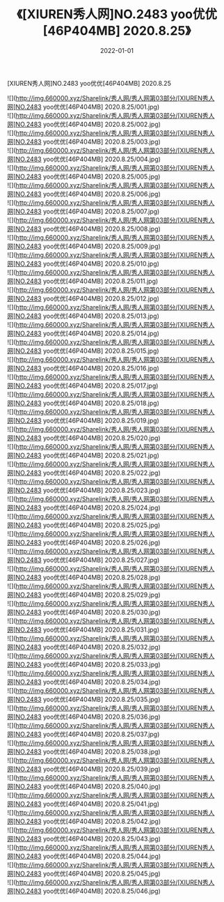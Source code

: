 ﻿---
layout: post
title:  《[XIUREN秀人网]NO.2483 yoo优优[46P404MB] 2020.8.25》
date:   2022-01-01
img: http://img.660000.xyz/Sharelink/秀人网/秀人网第03部分/[XIUREN秀人网]NO.2483 yoo优优[46P404MB] 2020.8.25/000.jpg
categories: [美女, 清纯, 唯美]
---

[XIUREN秀人网]NO.2483 yoo优优[46P404MB] 2020.8.25

 ![](http://img.660000.xyz/Sharelink/秀人网/秀人网第03部分/[XIUREN秀人网]NO.2483 yoo优优[46P404MB] 2020.8.25/001.jpg) <br>![](http://img.660000.xyz/Sharelink/秀人网/秀人网第03部分/[XIUREN秀人网]NO.2483 yoo优优[46P404MB] 2020.8.25/002.jpg) <br>![](http://img.660000.xyz/Sharelink/秀人网/秀人网第03部分/[XIUREN秀人网]NO.2483 yoo优优[46P404MB] 2020.8.25/003.jpg) <br>![](http://img.660000.xyz/Sharelink/秀人网/秀人网第03部分/[XIUREN秀人网]NO.2483 yoo优优[46P404MB] 2020.8.25/004.jpg) <br>![](http://img.660000.xyz/Sharelink/秀人网/秀人网第03部分/[XIUREN秀人网]NO.2483 yoo优优[46P404MB] 2020.8.25/005.jpg) <br>![](http://img.660000.xyz/Sharelink/秀人网/秀人网第03部分/[XIUREN秀人网]NO.2483 yoo优优[46P404MB] 2020.8.25/006.jpg) <br>![](http://img.660000.xyz/Sharelink/秀人网/秀人网第03部分/[XIUREN秀人网]NO.2483 yoo优优[46P404MB] 2020.8.25/007.jpg) <br>![](http://img.660000.xyz/Sharelink/秀人网/秀人网第03部分/[XIUREN秀人网]NO.2483 yoo优优[46P404MB] 2020.8.25/008.jpg) <br>![](http://img.660000.xyz/Sharelink/秀人网/秀人网第03部分/[XIUREN秀人网]NO.2483 yoo优优[46P404MB] 2020.8.25/009.jpg) <br>![](http://img.660000.xyz/Sharelink/秀人网/秀人网第03部分/[XIUREN秀人网]NO.2483 yoo优优[46P404MB] 2020.8.25/010.jpg) <br>![](http://img.660000.xyz/Sharelink/秀人网/秀人网第03部分/[XIUREN秀人网]NO.2483 yoo优优[46P404MB] 2020.8.25/011.jpg) <br>![](http://img.660000.xyz/Sharelink/秀人网/秀人网第03部分/[XIUREN秀人网]NO.2483 yoo优优[46P404MB] 2020.8.25/012.jpg) <br>![](http://img.660000.xyz/Sharelink/秀人网/秀人网第03部分/[XIUREN秀人网]NO.2483 yoo优优[46P404MB] 2020.8.25/013.jpg) <br>![](http://img.660000.xyz/Sharelink/秀人网/秀人网第03部分/[XIUREN秀人网]NO.2483 yoo优优[46P404MB] 2020.8.25/014.jpg) <br>![](http://img.660000.xyz/Sharelink/秀人网/秀人网第03部分/[XIUREN秀人网]NO.2483 yoo优优[46P404MB] 2020.8.25/015.jpg) <br>![](http://img.660000.xyz/Sharelink/秀人网/秀人网第03部分/[XIUREN秀人网]NO.2483 yoo优优[46P404MB] 2020.8.25/016.jpg) <br>![](http://img.660000.xyz/Sharelink/秀人网/秀人网第03部分/[XIUREN秀人网]NO.2483 yoo优优[46P404MB] 2020.8.25/017.jpg) <br>![](http://img.660000.xyz/Sharelink/秀人网/秀人网第03部分/[XIUREN秀人网]NO.2483 yoo优优[46P404MB] 2020.8.25/018.jpg) <br>![](http://img.660000.xyz/Sharelink/秀人网/秀人网第03部分/[XIUREN秀人网]NO.2483 yoo优优[46P404MB] 2020.8.25/019.jpg) <br>![](http://img.660000.xyz/Sharelink/秀人网/秀人网第03部分/[XIUREN秀人网]NO.2483 yoo优优[46P404MB] 2020.8.25/020.jpg) <br>![](http://img.660000.xyz/Sharelink/秀人网/秀人网第03部分/[XIUREN秀人网]NO.2483 yoo优优[46P404MB] 2020.8.25/021.jpg) <br>![](http://img.660000.xyz/Sharelink/秀人网/秀人网第03部分/[XIUREN秀人网]NO.2483 yoo优优[46P404MB] 2020.8.25/022.jpg) <br>![](http://img.660000.xyz/Sharelink/秀人网/秀人网第03部分/[XIUREN秀人网]NO.2483 yoo优优[46P404MB] 2020.8.25/023.jpg) <br>![](http://img.660000.xyz/Sharelink/秀人网/秀人网第03部分/[XIUREN秀人网]NO.2483 yoo优优[46P404MB] 2020.8.25/024.jpg) <br>![](http://img.660000.xyz/Sharelink/秀人网/秀人网第03部分/[XIUREN秀人网]NO.2483 yoo优优[46P404MB] 2020.8.25/025.jpg) <br>![](http://img.660000.xyz/Sharelink/秀人网/秀人网第03部分/[XIUREN秀人网]NO.2483 yoo优优[46P404MB] 2020.8.25/026.jpg) <br>![](http://img.660000.xyz/Sharelink/秀人网/秀人网第03部分/[XIUREN秀人网]NO.2483 yoo优优[46P404MB] 2020.8.25/027.jpg) <br>![](http://img.660000.xyz/Sharelink/秀人网/秀人网第03部分/[XIUREN秀人网]NO.2483 yoo优优[46P404MB] 2020.8.25/028.jpg) <br>![](http://img.660000.xyz/Sharelink/秀人网/秀人网第03部分/[XIUREN秀人网]NO.2483 yoo优优[46P404MB] 2020.8.25/029.jpg) <br>![](http://img.660000.xyz/Sharelink/秀人网/秀人网第03部分/[XIUREN秀人网]NO.2483 yoo优优[46P404MB] 2020.8.25/030.jpg) <br>![](http://img.660000.xyz/Sharelink/秀人网/秀人网第03部分/[XIUREN秀人网]NO.2483 yoo优优[46P404MB] 2020.8.25/031.jpg) <br>![](http://img.660000.xyz/Sharelink/秀人网/秀人网第03部分/[XIUREN秀人网]NO.2483 yoo优优[46P404MB] 2020.8.25/032.jpg) <br>![](http://img.660000.xyz/Sharelink/秀人网/秀人网第03部分/[XIUREN秀人网]NO.2483 yoo优优[46P404MB] 2020.8.25/033.jpg) <br>![](http://img.660000.xyz/Sharelink/秀人网/秀人网第03部分/[XIUREN秀人网]NO.2483 yoo优优[46P404MB] 2020.8.25/034.jpg) <br>![](http://img.660000.xyz/Sharelink/秀人网/秀人网第03部分/[XIUREN秀人网]NO.2483 yoo优优[46P404MB] 2020.8.25/035.jpg) <br>![](http://img.660000.xyz/Sharelink/秀人网/秀人网第03部分/[XIUREN秀人网]NO.2483 yoo优优[46P404MB] 2020.8.25/036.jpg) <br>![](http://img.660000.xyz/Sharelink/秀人网/秀人网第03部分/[XIUREN秀人网]NO.2483 yoo优优[46P404MB] 2020.8.25/037.jpg) <br>![](http://img.660000.xyz/Sharelink/秀人网/秀人网第03部分/[XIUREN秀人网]NO.2483 yoo优优[46P404MB] 2020.8.25/038.jpg) <br>![](http://img.660000.xyz/Sharelink/秀人网/秀人网第03部分/[XIUREN秀人网]NO.2483 yoo优优[46P404MB] 2020.8.25/039.jpg) <br>![](http://img.660000.xyz/Sharelink/秀人网/秀人网第03部分/[XIUREN秀人网]NO.2483 yoo优优[46P404MB] 2020.8.25/040.jpg) <br>![](http://img.660000.xyz/Sharelink/秀人网/秀人网第03部分/[XIUREN秀人网]NO.2483 yoo优优[46P404MB] 2020.8.25/041.jpg) <br>![](http://img.660000.xyz/Sharelink/秀人网/秀人网第03部分/[XIUREN秀人网]NO.2483 yoo优优[46P404MB] 2020.8.25/042.jpg) <br>![](http://img.660000.xyz/Sharelink/秀人网/秀人网第03部分/[XIUREN秀人网]NO.2483 yoo优优[46P404MB] 2020.8.25/043.jpg) <br>![](http://img.660000.xyz/Sharelink/秀人网/秀人网第03部分/[XIUREN秀人网]NO.2483 yoo优优[46P404MB] 2020.8.25/044.jpg) <br>![](http://img.660000.xyz/Sharelink/秀人网/秀人网第03部分/[XIUREN秀人网]NO.2483 yoo优优[46P404MB] 2020.8.25/045.jpg) <br>![](http://img.660000.xyz/Sharelink/秀人网/秀人网第03部分/[XIUREN秀人网]NO.2483 yoo优优[46P404MB] 2020.8.25/046.jpg) <br>